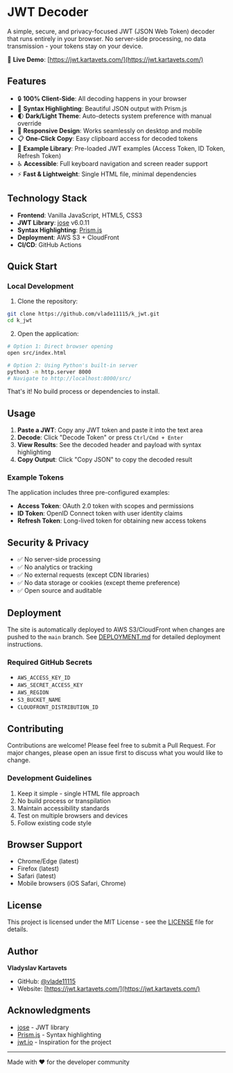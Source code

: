 # JWT Decoder

A simple, secure, and privacy-focused JWT (JSON Web Token) decoder that runs entirely in your browser. No server-side processing, no data transmission - your tokens stay on your device.

🔗 **Live Demo**: [https://jwt.kartavets.com/](https://jwt.kartavets.com/)

## Features

- 🔒 **100% Client-Side**: All decoding happens in your browser
- 🎨 **Syntax Highlighting**: Beautiful JSON output with Prism.js
- 🌓 **Dark/Light Theme**: Auto-detects system preference with manual override
- 📱 **Responsive Design**: Works seamlessly on desktop and mobile
- 📋 **One-Click Copy**: Easy clipboard access for decoded tokens
- 🚀 **Example Library**: Pre-loaded JWT examples (Access Token, ID Token, Refresh Token)
- ♿ **Accessible**: Full keyboard navigation and screen reader support
- ⚡ **Fast & Lightweight**: Single HTML file, minimal dependencies

## Technology Stack

- **Frontend**: Vanilla JavaScript, HTML5, CSS3
- **JWT Library**: [jose](https://github.com/panva/jose) v6.0.11
- **Syntax Highlighting**: [Prism.js](https://github.com/PrismJS/prism)
- **Deployment**: AWS S3 + CloudFront
- **CI/CD**: GitHub Actions

## Quick Start

### Local Development

1. Clone the repository:
```bash
git clone https://github.com/vlade11115/k_jwt.git
cd k_jwt
```

2. Open the application:
```bash
# Option 1: Direct browser opening
open src/index.html

# Option 2: Using Python's built-in server
python3 -m http.server 8000
# Navigate to http://localhost:8000/src/
```

That's it! No build process or dependencies to install.

## Usage

1. **Paste a JWT**: Copy any JWT token and paste it into the text area
2. **Decode**: Click "Decode Token" or press `Ctrl/Cmd + Enter`
3. **View Results**: See the decoded header and payload with syntax highlighting
4. **Copy Output**: Click "Copy JSON" to copy the decoded result

### Example Tokens

The application includes three pre-configured examples:

- **Access Token**: OAuth 2.0 token with scopes and permissions
- **ID Token**: OpenID Connect token with user identity claims
- **Refresh Token**: Long-lived token for obtaining new access tokens

## Security & Privacy

- ✅ No server-side processing
- ✅ No analytics or tracking
- ✅ No external requests (except CDN libraries)
- ✅ No data storage or cookies (except theme preference)
- ✅ Open source and auditable

## Deployment

The site is automatically deployed to AWS S3/CloudFront when changes are pushed to the `main` branch. See [DEPLOYMENT.md](DEPLOYMENT.md) for detailed deployment instructions.

### Required GitHub Secrets

- `AWS_ACCESS_KEY_ID`
- `AWS_SECRET_ACCESS_KEY`
- `AWS_REGION`
- `S3_BUCKET_NAME`
- `CLOUDFRONT_DISTRIBUTION_ID`

## Contributing

Contributions are welcome! Please feel free to submit a Pull Request. For major changes, please open an issue first to discuss what you would like to change.

### Development Guidelines

1. Keep it simple - single HTML file approach
2. No build process or transpilation
3. Maintain accessibility standards
4. Test on multiple browsers and devices
5. Follow existing code style

## Browser Support

- Chrome/Edge (latest)
- Firefox (latest)
- Safari (latest)
- Mobile browsers (iOS Safari, Chrome)

## License

This project is licensed under the MIT License - see the [LICENSE](LICENSE) file for details.

## Author

**Vladyslav Kartavets**

- GitHub: [@vlade11115](https://github.com/vlade11115)
- Website: [https://jwt.kartavets.com/](https://jwt.kartavets.com/)

## Acknowledgments

- [jose](https://github.com/panva/jose) - JWT library
- [Prism.js](https://github.com/PrismJS/prism) - Syntax highlighting
- [jwt.io](https://jwt.io) - Inspiration for the project

---

Made with ❤️ for the developer community